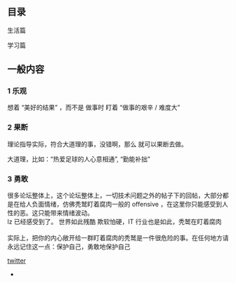 #

## 目录

生活篇

学习篇

## 一般内容

### 1 乐观

想着 “美好的结果” ，而不是 做事时 盯着 “做事的艰辛 / 难度大”

### 2 果断

理论指导实际，符合大道理的事，没错啊，那么 就可以果断去做。

大道理，比如：“热爱足球的人心意相通”, “勤能补拙”

### 3 勇敢

很多论坛整体上，这个论坛整体上，一切技术问题之外的帖子下的回帖，大部分都是在给人负面情绪，仿佛秃鹫盯着腐肉一般的 offensive ，在这里你只能感受到人性的恶。这只能带来情绪波动。  <br>
lz 已经感受到了。 世界如此残酷 欺软怕硬，IT 行业也是如此，秃鹫在盯着腐肉 <br><br>
实际上，把你的内心敞开给一群盯着腐肉的秃鹫是一件很危险的事。在任何地方请永远记住这一点：保护自己，勇敢地保护自己<br>

[twitter](https://twitter.com/keithboykin/status/822900784144744448#去你妈的) <br>


-
